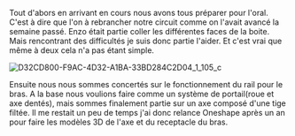 Tout d'abors en arrivant en cours nous avons tous préparer pour l'oral. C'est à dire que l'on à rebrancher notre circuit comme on l'avait avancé la semaine passé.
Enzo était partie coller les différentes faces de la boite. Mais rencontrant des difficultés je suis donc partie l'aider. Et c'est vrai que même à deux cela n'a pas étant simple.

![D32CD800-F9AC-4D32-A1BA-33BD284C2D04_1_105_c](https://user-images.githubusercontent.com/120423952/213514498-11a42073-8d86-434d-a115-ec383db32f7c.jpeg)

Ensuite nous nous  sommes concertés sur le fonctionnement du rail pour le bras. A la base nous voulions faire 
comme un système de portail(roue et axe dentés), mais sommes finalement partie sur un axe composé d'une tige filtée.
Il me restait un peu de temps j'ai donc relance Oneshape après un an pour faire les modèles 3D de l'axe et du receptacle du bras.
